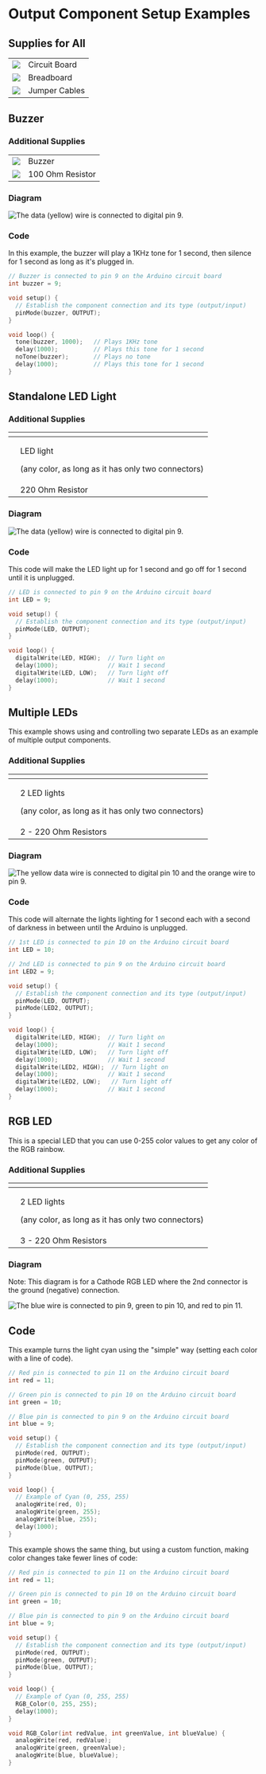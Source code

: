 # Output Component Setup Examples

## Supplies for All

|  |  |
| :--- | :--- |
| ![](../../.gitbook/assets/image%20%28288%29.png)  | Circuit Board |
| ![](../../.gitbook/assets/image%20%28301%29.png)  | Breadboard |
| ![](../../.gitbook/assets/image%20%28303%29.png)  | Jumper Cables |

## Buzzer

### Additional Supplies

|  |  |
| :--- | :--- |
| ![](../../.gitbook/assets/image%20%28295%29.png)  | Buzzer |
| ![](../../.gitbook/assets/image%20%28284%29.png)  | 100 Ohm Resistor |

### Diagram

![The data \(yellow\) wire is connected to digital pin 9.](../../.gitbook/assets/image%20%28304%29.png)

### Code

In this example, the buzzer will play a 1KHz tone for 1 second, then silence for 1 second as long as it's plugged in.

```cpp
// Buzzer is connected to pin 9 on the Arduino circuit board
int buzzer = 9;

void setup() {
  // Establish the component connection and its type (output/input)
  pinMode(buzzer, OUTPUT);
}

void loop() {
  tone(buzzer, 1000);   // Plays 1KHz tone
  delay(1000);          // Plays this tone for 1 second
  noTone(buzzer);       // Plays no tone
  delay(1000);          // Plays this tone for 1 second
}
```

## Standalone LED Light

### Additional Supplies

<table>
  <thead>
    <tr>
      <th style="text-align:left"></th>
      <th style="text-align:left"></th>
    </tr>
  </thead>
  <tbody>
    <tr>
      <td style="text-align:left">
        <img src="../../.gitbook/assets/image (286).png" alt/>
      </td>
      <td style="text-align:left">
        <p>LED light</p>
        <p>(any color, as long as it has only two connectors)</p>
      </td>
    </tr>
    <tr>
      <td style="text-align:left">
        <img src="../../.gitbook/assets/image (291).png" alt/>
      </td>
      <td style="text-align:left">220 Ohm Resistor</td>
    </tr>
  </tbody>
</table>

### Diagram

![The data \(yellow\) wire is connected to digital pin 9.](../../.gitbook/assets/image%20%28289%29.png)

### Code

This code will make the LED light up for 1 second and go off for 1 second until it is unplugged.

```cpp
// LED is connected to pin 9 on the Arduino circuit board
int LED = 9;

void setup() {
  // Establish the component connection and its type (output/input)
  pinMode(LED, OUTPUT);
}

void loop() {
  digitalWrite(LED, HIGH);  // Turn light on
  delay(1000);              // Wait 1 second
  digitalWrite(LED, LOW);   // Turn light off
  delay(1000);              // Wait 1 second
}
```

## Multiple LEDs

This example shows using and controlling two separate LEDs as an example of multiple output components.

### Additional Supplies

<table>
  <thead>
    <tr>
      <th style="text-align:left"></th>
      <th style="text-align:left"></th>
    </tr>
  </thead>
  <tbody>
    <tr>
      <td style="text-align:left">
        <img src="../../.gitbook/assets/image (286).png" alt/>
      </td>
      <td style="text-align:left">
        <p>2 LED lights</p>
        <p>(any color, as long as it has only two connectors)</p>
      </td>
    </tr>
    <tr>
      <td style="text-align:left">
        <img src="../../.gitbook/assets/image (291).png" alt/>
      </td>
      <td style="text-align:left">2 - 220 Ohm Resistors</td>
    </tr>
  </tbody>
</table>

### Diagram

![The yellow data wire is connected to digital pin 10 and the orange wire to pin 9.](../../.gitbook/assets/image%20%28281%29.png)

### Code

This code will alternate the lights lighting for 1 second each with a second of darkness in between until the Arduino is unplugged.

```cpp
// 1st LED is connected to pin 10 on the Arduino circuit board
int LED = 10;

// 2nd LED is connected to pin 9 on the Arduino circuit board
int LED2 = 9;

void setup() {
  // Establish the component connection and its type (output/input)
  pinMode(LED, OUTPUT);
  pinMode(LED2, OUTPUT);
}

void loop() {
  digitalWrite(LED, HIGH);  // Turn light on
  delay(1000);              // Wait 1 second
  digitalWrite(LED, LOW);   // Turn light off
  delay(1000);              // Wait 1 second
  digitalWrite(LED2, HIGH);  // Turn light on
  delay(1000);              // Wait 1 second
  digitalWrite(LED2, LOW);   // Turn light off
  delay(1000);              // Wait 1 second
}
```

## RGB LED

This is a special LED that you can use 0-255 color values to get any color of the RGB rainbow.

### Additional Supplies

<table>
  <thead>
    <tr>
      <th style="text-align:left"></th>
      <th style="text-align:left"></th>
    </tr>
  </thead>
  <tbody>
    <tr>
      <td style="text-align:left">
        <img src="../../.gitbook/assets/image (280).png" alt/>
      </td>
      <td style="text-align:left">
        <p>2 LED lights</p>
        <p>(any color, as long as it has only two connectors)</p>
      </td>
    </tr>
    <tr>
      <td style="text-align:left">
        <img src="../../.gitbook/assets/image (291).png" alt/>
      </td>
      <td style="text-align:left">3 - 220 Ohm Resistors</td>
    </tr>
  </tbody>
</table>

### Diagram

Note: This diagram is for a Cathode RGB LED where the 2nd connector is the ground \(negative\) connection.

![The blue wire is connected to pin 9, green to pin 10, and red to pin 11.](../../.gitbook/assets/image%20%28299%29.png)

## Code

This example turns the light cyan using the "simple" way \(setting each color with a line of code\).

```cpp
// Red pin is connected to pin 11 on the Arduino circuit board
int red = 11;

// Green pin is connected to pin 10 on the Arduino circuit board
int green = 10;

// Blue pin is connected to pin 9 on the Arduino circuit board
int blue = 9;

void setup() {
  // Establish the component connection and its type (output/input)
  pinMode(red, OUTPUT);
  pinMode(green, OUTPUT);
  pinMode(blue, OUTPUT);
}

void loop() {
  // Example of Cyan (0, 255, 255)
  analogWrite(red, 0);
  analogWrite(green, 255);
  analogWrite(blue, 255);
  delay(1000);
} 
```

This example shows the same thing, but using a custom function, making color changes take fewer lines of code:

```cpp
// Red pin is connected to pin 11 on the Arduino circuit board
int red = 11;

// Green pin is connected to pin 10 on the Arduino circuit board
int green = 10;

// Blue pin is connected to pin 9 on the Arduino circuit board
int blue = 9;

void setup() {
  // Establish the component connection and its type (output/input)
  pinMode(red, OUTPUT);
  pinMode(green, OUTPUT);
  pinMode(blue, OUTPUT);
}

void loop() {
  // Example of Cyan (0, 255, 255)
  RGB_Color(0, 255, 255);
  delay(1000);
} 

void RGB_Color(int redValue, int greenValue, int blueValue) {
  analogWrite(red, redValue);
  analogWrite(green, greenValue);
  analogWrite(blue, blueValue);
}
```

